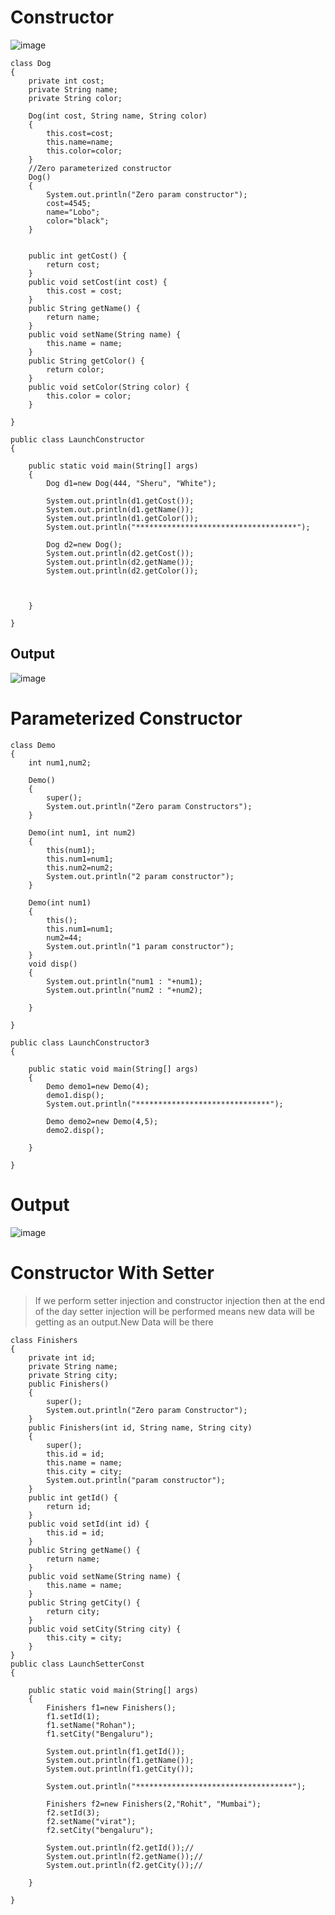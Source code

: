 # Constructor
![image](https://github.com/user-attachments/assets/c5a5185c-5aec-49ad-9b56-c05ca19635d3)

```
class Dog
{
	private int cost;
	private String name;
	private String color;
	
	Dog(int cost, String name, String color)
	{
		this.cost=cost;
		this.name=name;
		this.color=color;
	}
	//Zero parameterized constructor
	Dog()
	{
		System.out.println("Zero param constructor");
		cost=4545;
		name="Lobo";
		color="black";
	}
	
	
	public int getCost() {
		return cost;
	}
	public void setCost(int cost) {
		this.cost = cost;
	}
	public String getName() {
		return name;
	}
	public void setName(String name) {
		this.name = name;
	}
	public String getColor() {
		return color;
	}
	public void setColor(String color) {
		this.color = color;
	}
	
}

public class LaunchConstructor 
{

	public static void main(String[] args) 
	{
		Dog d1=new Dog(444, "Sheru", "White");
		
		System.out.println(d1.getCost());
		System.out.println(d1.getName());
		System.out.println(d1.getColor());
		System.out.println("************************************");
		
		Dog d2=new Dog();
		System.out.println(d2.getCost());
		System.out.println(d2.getName());
		System.out.println(d2.getColor());
		
		

	}

}

```
## Output
![image](https://github.com/user-attachments/assets/8dfeb8c4-b0b1-4035-9bfb-11608c37a086)
# Parameterized Constructor
```
class Demo
{
	int num1,num2;
	
	Demo()
	{
		super();
		System.out.println("Zero param Constructors");
	}
	
	Demo(int num1, int num2)
	{
		this(num1);
		this.num1=num1;
		this.num2=num2;
		System.out.println("2 param constructor");
	}
	
	Demo(int num1)
	{
		this();
		this.num1=num1;
		num2=44;
		System.out.println("1 param constructor");
	}
	void disp()
	{
		System.out.println("num1 : "+num1);
		System.out.println("num2 : "+num2);

	}
	
}

public class LaunchConstructor3 
{

	public static void main(String[] args) 
	{
		Demo demo1=new Demo(4);
		demo1.disp();
		System.out.println("******************************");
		
		Demo demo2=new Demo(4,5);
		demo2.disp();

	}

}
```
# Output
![image](https://github.com/user-attachments/assets/3c887c1d-ae0f-4bca-9f25-269380309042)
# Constructor With Setter
> If we perform setter injection and constructor injection then at the end of the day setter injection 
> will be performed means new data will be getting as an output.New Data will be there
```
class Finishers
{
	private int id;
	private String name;
	private String city;
	public Finishers() 
	{
		super();
		System.out.println("Zero param Constructor");
	}
	public Finishers(int id, String name, String city) 
	{
		super();
		this.id = id;
		this.name = name;
		this.city = city;
		System.out.println("param constructor");
	}
	public int getId() {
		return id;
	}
	public void setId(int id) {
		this.id = id;
	}
	public String getName() {
		return name;
	}
	public void setName(String name) {
		this.name = name;
	}
	public String getCity() {
		return city;
	}
	public void setCity(String city) {
		this.city = city;
	}
}
public class LaunchSetterConst 
{

	public static void main(String[] args) 
	{
		Finishers f1=new Finishers();
		f1.setId(1);
		f1.setName("Rohan");
		f1.setCity("Bengaluru");
		
		System.out.println(f1.getId());
		System.out.println(f1.getName());
		System.out.println(f1.getCity());
		
		System.out.println("***********************************");
		
		Finishers f2=new Finishers(2,"Rohit", "Mumbai");
		f2.setId(3);
		f2.setName("virat");
		f2.setCity("bengaluru");
		
		System.out.println(f2.getId());//
		System.out.println(f2.getName());//
		System.out.println(f2.getCity());//

	}

}
```
